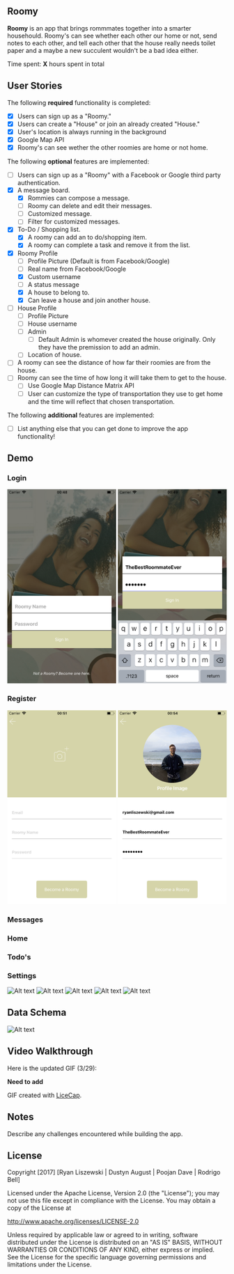 
## Roomy

**Roomy** is an app that brings rommmates together into a smarter househould. Roomy's can see whether each other our home or not, send notes to each other, and tell each other that the house really needs toilet paper and a maybe a new succulent wouldn't be a bad idea either.

Time spent: **X** hours spent in total

## User Stories

The following **required** functionality is completed:

- [X] Users can sign up as a "Roomy." 
- [X] Users can create a "House" or join an already created "House."
- [x] User's location is always running in the background
- [x] Google Map API 
- [x] Roomy's can see wether the other roomies are home or not home.

The following **optional** features are implemented:

- [ ] Users can sign up as a "Roomy" with a Facebook or Google third party authentication.  
- [x] A message board.
    - [x] Rommies can compose a message.
    - [ ] Roomy can delete and edit their messages. 
    - [ ] Customized message. 
    - [ ] Filter for customized messages. 
- [x] To-Do / Shopping list. 
    - [x] A roomy can add an to do/shopping item. 
    - [x] A roomy can complete a task and remove it from the list. 
- [x] Roomy Profile 
    - [ ] Profile Picture (Default is from Facebook/Google)
    - [ ] Real name from Facebook/Google
    - [x] Custom username 
    - [ ] A status message 
    - [x] A house to belong to. 
    - [x] Can leave a house and join another house. 
- [ ] House Profile 
    - [ ] Profile Picture 
    - [ ] House username 
    - [ ] Admin 
        - [ ] Default Admin is whomever created the house originally. Only they have the premission to add an admin. 
    - [ ] Location of house. 
- [ ] A roomy can see the distance of how far their roomies are from the house.
- [ ] Roomy can see the time of how long it will take them to get to the house.
    - [ ] Use Google Map Distance Matrix API 
    - [ ] User can customize the type of transportation they use to get home and the time will reflect that 
        chosen transportation.  

The following **additional** features are implemented:

- [ ] List anything else that you can get done to improve the app functionality!

## Demo

### Login
<div style={{display: flex; flex-direction: row}}>
	<img src="screenshots/LoginScreenShot.png" width="250" />
	<img src="screenshots/LoginActiveScreenShot.png" width="250" />
</div>

### Register
<div style={{display: flex; flex-direction: row}}>
	<img src="screenshots/RegisterScreenShot.png" width="250" />
	<img src="screenshots/RegisterActiveScreenShot.png" width="250" />
</div>

### Messages

### Home

### Todo's

### Settings 

![Alt text](/Wireframes/1.jpg?raw=true "1")
![Alt text](/Wireframes/2.jpg?raw=true "2")
![Alt text](/Wireframes/3.jpg?raw=true "3")
![Alt text](/Wireframes/4.jpg?raw=true "4")
![Alt text](/Wireframes/5.jpg?raw=true "5")

## Data Schema

![Alt text](/Wireframes/DataSchema.png?raw=true "Data Schema")

## Video Walkthrough 

Here is the updated GIF (3/29):

**Need to add**

GIF created with [LiceCap](http://www.cockos.com/licecap/).

## Notes

Describe any challenges encountered while building the app.

## License

Copyright [2017] [Ryan Liszewski | Dustyn August | Poojan Dave | Rodrigo Bell]

Licensed under the Apache License, Version 2.0 (the "License");
you may not use this file except in compliance with the License.
You may obtain a copy of the License at

http://www.apache.org/licenses/LICENSE-2.0

Unless required by applicable law or agreed to in writing, software
distributed under the License is distributed on an "AS IS" BASIS,
WITHOUT WARRANTIES OR CONDITIONS OF ANY KIND, either express or implied.
See the License for the specific language governing permissions and
limitations under the License.

